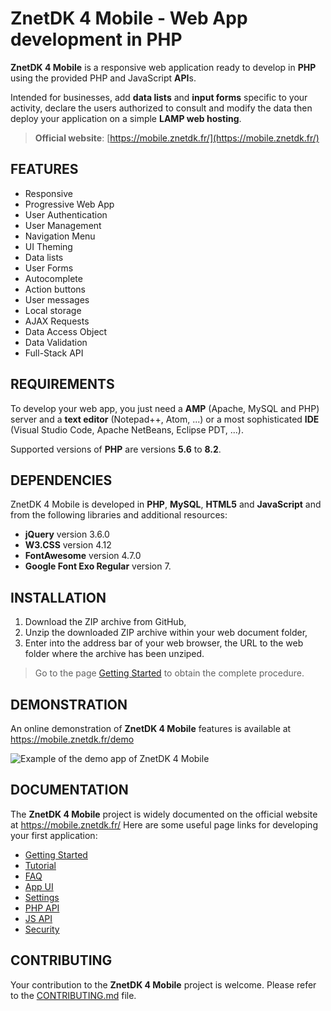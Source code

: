 # ZnetDK 4 Mobile - Web App development in PHP
**ZnetDK 4 Mobile** is a responsive web application ready to develop in **PHP** using the provided PHP and JavaScript **API**s.

Intended for businesses, add **data lists** and **input forms** specific to your activity, declare the users authorized to consult and modify the data then deploy your application on a simple **LAMP web hosting**.
> **Official website**: [https://mobile.znetdk.fr/](https://mobile.znetdk.fr/)
## FEATURES
- Responsive
- Progressive Web App
- User Authentication
- User Management
- Navigation Menu
- UI Theming
- Data lists
- User Forms
- Autocomplete
- Action buttons
- User messages
- Local storage
- AJAX Requests
- Data Access Object
- Data Validation
- Full-Stack API
## REQUIREMENTS
To develop your web app, you just need a **AMP** (Apache, MySQL and PHP) server and a **text editor** (Notepad++, Atom, ...) or a most sophisticated **IDE** (Visual Studio Code, Apache NetBeans, Eclipse PDT, ...).

Supported versions of **PHP** are versions **5.6** to **8.2**.
## DEPENDENCIES
ZnetDK 4 Mobile is developed in **PHP**, **MySQL**, **HTML5** and **JavaScript** and from the following libraries and additional resources:
- **jQuery** version 3.6.0
- **W3.CSS** version 4.12
- **FontAwesome** version 4.7.0
- **Google Font Exo Regular** version 7.
## INSTALLATION
1. Download the ZIP archive from GitHub,
2. Unzip the downloaded ZIP archive within your web document folder,
3. Enter into the address bar of your web browser, the URL to the web folder where the archive has been unziped.
> Go to the page [Getting Started](https://mobile.znetdk.fr/getting-started) to obtain the complete procedure.
## DEMONSTRATION
An online demonstration of **ZnetDK 4 Mobile** features is available at https://mobile.znetdk.fr/demo

![Example of the demo app of ZnetDK 4 Mobile](https://mobile.znetdk.fr/applications/default/public/images/layout/teasing_desktop.png)
## DOCUMENTATION
The **ZnetDK 4 Mobile** project is widely documented on the official website at https://mobile.znetdk.fr/
Here are some useful page links for developing your first application:
- [Getting Started](https://mobile.znetdk.fr/getting-started)
- [Tutorial](https://mobile.znetdk.fr/tutorial)
- [FAQ](https://mobile.znetdk.fr/faq)
- [App UI](https://mobile.znetdk.fr/app-ui)
- [Settings](https://mobile.znetdk.fr/settings)
- [PHP API](https://mobile.znetdk.fr/php-api)
- [JS API](https://mobile.znetdk.fr/js-api)
- [Security](https://mobile.znetdk.fr/security)

## CONTRIBUTING
Your contribution to the **ZnetDK 4 Mobile** project is welcome. Please refer to the [CONTRIBUTING.md](https://github.com/pascal-martinez/znetdk4mobile/blob/master/CONTRIBUTING.md) file.